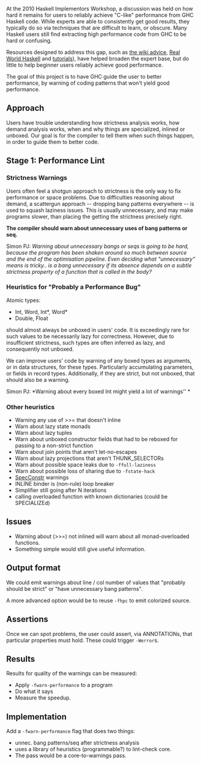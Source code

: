 
At the 2010 Haskell Implementors Workshop, a discussion was held on how hard it remains for users to reliably achieve "C-like" performance from GHC Haskell code. While experts are able to consistently get good results, they typically do so via techniques that are difficult to learn, or obscure. Many Haskell users still find extracting high performance code from GHC to be hard or confusing. 


Resources designed to address this gap, such as [ the wiki advice](http://www.haskell.org/haskellwiki/Performance), [ Real World Haskell](http://book.realworldhaskell.org/read/profiling-and-optimization.html) and [ tutorials](http://blog.johantibell.com/2010/09/slides-from-my-high-performance-haskell.html)), have helped broaden the expert base, but do little to help beginner users reliably achieve good performance.


The goal of this project is to have GHC guide the user to better performance, by warning of coding patterns that won't yield good performance.

## Approach


Users have trouble understanding how strictness analysis works, how demand analysis works, when and why things are specialized, inlined or unboxed. Our goal is for the compiler to tell them when such things happen, in order to guide them to better code.

## Stage 1: Performance Lint

### Strictness Warnings


Users often feel a shotgun approach to strictness is the only way to fix performance or space problems. Due to difficulties reasoning about demand, a scattergun approach -- dropping bang patterns everywhere -- is used to squash laziness issues. This is usually unnecessary, and may make programs slower, than placing the getting the strictness precisely right.

**The compiler should warn about unnecessary uses of bang patterns or seq.**


Simon PJ: *Warning about unnecessary bangs or seqs is going to be hard, because the program has been shaken around so much between source and the end of the optimisation pipeline. Even deciding what "unnecessary" means is tricky.. is a bang unnecessary if its absence depends on a subtle
strictness property of a function that is called in the body?*

### Heuristics for "Probably a Performance Bug"


Atomic types:

- Int, Word, Int\*, Word\*
- Double, Float


should almost always be unboxed in users' code. It is exceedingly rare for such values to be necessarily lazy for correctness. However, due to insufficient strictness, such types are often inferred as lazy, and consequently not unboxed. 


We can improve users' code by warning of any boxed types as arguments, or in data structures, for these types. Particularly accumulating parameters, or fields in record types. Additionally, if they are strict, but not unboxed, that should also be a warning.


Simon PJ: *Warning about every boxed Int might yield a lot of warnings''
*

### Other heuristics

- Warning any use of \>\>= that doesn't inline
- Warn about lazy state monads
- Warn about lazy tuples
- Warn about unboxed constructor fields that had to be reboxed for passing to a non-strict function
- Warn about join points that aren't let-no-escapes
- Warn about lazy projections that aren't THUNK_SELECTORs
- Warn about possible space leaks due to `-ffull-laziness`
- Warn about possible loss of sharing due to `-fstate-hack`
- [SpecConstr](spec-constr) warnings
- INLINE binder is (non-rule) loop breaker
- Simplifier still going after N iterations
- calling overloaded function with known dictionaries (could be SPECIALIZEd)

## Issues

- Warning about (\>\>=) not inlined will warn about all monad-overloaded functions.
- Something simple would still give useful information.

## Output format


We could emit warnings about line / col number of values that "probably should be strict" or "have unnecessary bang patterns".


A more advanced option would be to reuse `-fhpc` to emit colorized source.

## Assertions


Once we can spot problems, the user could assert, via ANNOTATIONs, that particular properties must hold. These could trigger `-Werror`s.

## Results


Results for quality of the warnings can be measured:

- Apply `-fwarn-performance` to a program
- Do what it says
- Measure the speedup.

## Implementation


Add a `-fwarn-performance` flag that does two things:
  

- unnec. bang patterns/seq after strictness analysis
- uses a library of heuristics (programmable?) to lint-check core.
- The pass would be a core-to-warnings pass.
